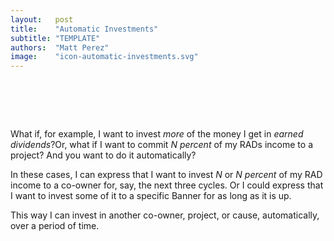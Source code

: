 ```yaml
---
layout:   post
title:    "Automatic Investments"
subtitle: "TEMPLATE"
authors:  "Matt Perez"
image:    "icon-automatic-investments.svg"
---
```


<div style="display:none;">
 <p>What if you want to invest your money-through-<span class="_paradigm">RAD</span> for more than one cycle&rsquo;s worth. And you want to do it automatically?</p>
</div>

<h1>&nbsp;</h1>
 <p>What if, for example, I want to invest <em>more</em> of the money I get in <em>earned dividends</em>?Or, what if I want to commit <em>N percent</em>  of my <span class="_paradigm">RAD</span>s income to a project? And you want to do it automatically?</p>
 <p>In these cases, I can express that I want to invest <em>N</em> or <em>N percent</em> of my <span class="_paradigm">RAD</span> income to a co-owner for, say, the next three cycles. Or I could express that I want to invest some of it to a specific <span class="_paradigm">Banner</span> for as long as it is up.</p>
 <p>This way I can invest in another co-owner, project, or cause, automatically, over a period of time.</p>